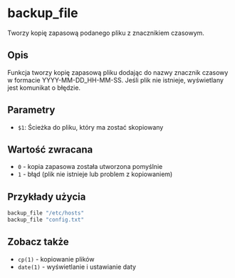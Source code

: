 # backup_file
Tworzy kopię zapasową podanego pliku z znacznikiem czasowym.
## Opis
Funkcja tworzy kopię zapasową pliku dodając do nazwy znacznik czasowy
w formacie YYYY-MM-DD_HH-MM-SS. Jeśli plik nie istnieje, wyświetlany
jest komunikat o błędzie.
## Parametry
- `$1`: Ścieżka do pliku, który ma zostać skopiowany
## Wartość zwracana
- `0` - kopia zapasowa została utworzona pomyślnie
- `1` - błąd (plik nie istnieje lub problem z kopiowaniem)
## Przykłady użycia
```bash
backup_file "/etc/hosts"
backup_file "config.txt"
```
## Zobacz także
- `cp(1)` - kopiowanie plików
- `date(1)` - wyświetlanie i ustawianie daty
